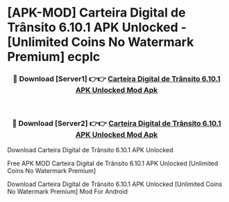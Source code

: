 # [APK-MOD] Carteira Digital de Trânsito 6.10.1 APK Unlocked - [Unlimited Coins No Watermark Premium] ecplc



<div align="center">
<h3>🔴 Download [Server1] 👉👉 <a href="https://momento.my/?title=Carteira_Digital_de_Trânsito_6.10.1_APK_Unlocked">Carteira Digital de Trânsito 6.10.1 APK Unlocked Mod Apk</a></h3><br>

<h3>🔴 Download [Server2] 👉👉 <a href="https://momento.my/?title=Carteira_Digital_de_Trânsito_6.10.1_APK_Unlocked">Carteira Digital de Trânsito 6.10.1 APK Unlocked Mod Apk</a></h3>
</div>



Download Carteira Digital de Trânsito 6.10.1 APK Unlocked 

Free APK MOD Carteira Digital de Trânsito 6.10.1 APK Unlocked [Unlimited Coins No Watermark Premium]

Download Carteira Digital de Trânsito 6.10.1 APK Unlocked [Unlimited Coins No Watermark Premium] Mod For Android

